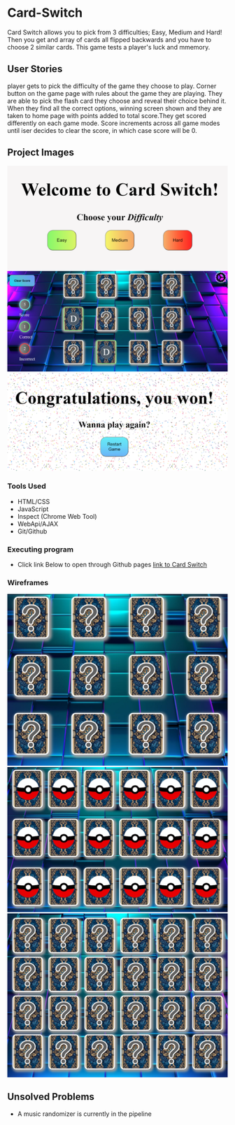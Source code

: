 # Card-Switch

Card Switch allows you to pick from 3 difficulties; Easy, Medium and Hard! Then you get and array of cards all flipped backwards and you have to choose 2 similar cards. This game tests a player's luck and mmemory.

## User Stories

player gets to pick the difficulty of the game they choose to play. Corner button on the game page with rules about the game they are playing. They are able to pick the flash card they choose and reveal their choice behind it. When they find all the correct options, winning screen shown and they are taken to home page with points added to total score.They get scored differently on each game mode. Score increments across all game modes until iser decides to clear the score, in which case score will be 0.

## Project Images
![screenshot-1](https://github.com/AhzamBardai/Card-Switch/blob/master/screenshots/game1.PNG)
![screenshot-2](https://github.com/AhzamBardai/Card-Switch/blob/master/screenshots/game2.PNG)
![screenshot-3](https://github.com/AhzamBardai/Card-Switch/blob/master/screenshots/game3.PNG)

### Tools Used

* HTML/CSS
* JavaScript
* Inspect (Chrome Web Tool)
* WebApi/AJAX
* Git/Github

### Executing program

* Click link Below to open through Github pages
[link to Card Switch](https://ahzambardai.github.io/Card-Switch/)

### Wireframes
![Mode-1](https://github.com/AhzamBardai/Card-Switch/blob/master/screenshots/frame1.PNG)
![Mode-2](https://github.com/AhzamBardai/Card-Switch/blob/master/screenshots/frame2.PNG)
![Mode-3](https://github.com/AhzamBardai/Card-Switch/blob/master/screenshots/frame3.PNG)

## Unsolved Problems

* A music randomizer is currently in the pipeline


